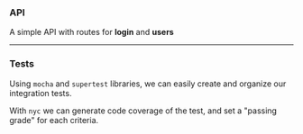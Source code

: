 ### API

A simple API with routes for **login** and **users**

---

### Tests

Using `mocha` and `supertest` libraries, we can easily create and organize our integration tests.

With `nyc` we can generate code coverage of the test, and set a "passing grade" for each criteria.
